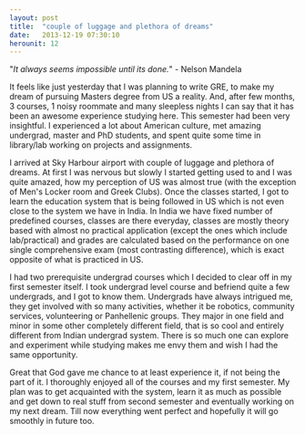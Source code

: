 ```yaml
---
layout: post
title:  "couple of luggage and plethora of dreams"
date:   2013-12-19 07:30:10
herounit: 12
---
```


"<i>It always seems impossible until its done.</i>" - Nelson Mandela

It feels like just yesterday that I was planning to write GRE, to make my dream of pursuing Masters degree from US a reality. And, after few months, 3 courses, 1 noisy roommate and many sleepless nights I can say that it has been an awesome experience studying here. This semester had been very insightful. I experienced a lot about American culture, met amazing undergrad, master and PhD students, and spent quite some time in library/lab working on projects and assignments.

I arrived at Sky Harbour airport with couple of luggage and plethora of dreams. At first I was nervous but slowly I started getting used to and I was quite amazed, how my perception of US was almost true (with the exception of Men's Locker room and Greek Clubs). Once the classes started, I got to learn the education system that is being followed in US which is not even close to the system we have in India. In India we have fixed number of predefined courses, classes are there everyday, classes are mostly theory based with almost no practical application (except the ones which include lab/practical) and grades are calculated based on the performance on one single comprehensive exam (most contrasting difference), which is exact opposite of what is practiced in US.

I had two prerequisite undergrad courses which I decided to clear off in my first semester itself. I took undergrad level course and befriend quite a few undergrads, and I got to know them. Undergrads have always intrigued me, they get involved with so many activities, whether it be robotics, community services, volunteering or Panhellenic groups. They major in one field and minor in some other completely different field, that is so cool and entirely different from Indian undergrad system. There is so much one can explore and experiment while studying makes me envy them and wish I had the same opportunity.

Great that God gave me chance to at least experience it, if not being the part of it. I thoroughly enjoyed all of the courses and my first semester. My plan was to get acquainted with the system, learn it as much as possible and get down to real stuff from second semester and eventually working on my next dream. Till now everything went perfect and hopefully it will go smoothly in future too.
